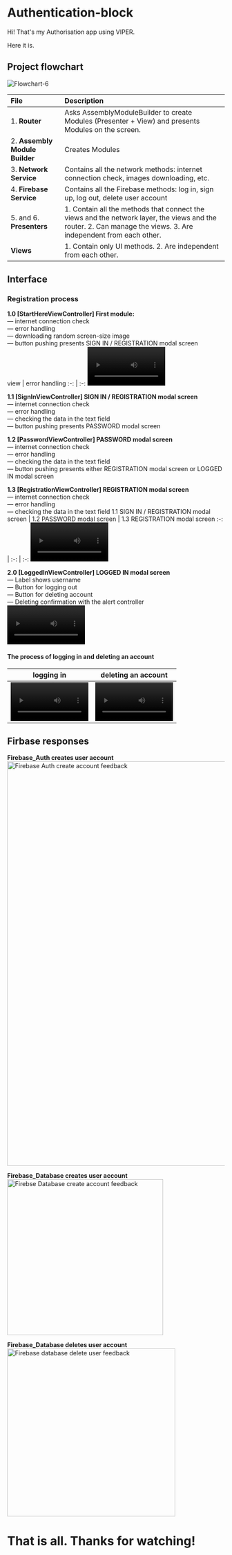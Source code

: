 # Authentication-block

Hi! That's my Authorisation app using VIPER.

Here it is.

## Project flowchart

![Flowchart-6](https://user-images.githubusercontent.com/106081917/196931166-e50d245d-9bc3-4d5b-ba62-458890cd4177.jpg)

| File | Description |
|:----|:----|
| 1. **Router** | Asks AssemblyModuleBuilder to create Modules (Presenter + View) and presents Modules on the screen.  |
| 2. **Assembly Module Builder** | Creates Modules |
| 3. **Network Service** | Contains all the network methods: internet connection check, images downloading, etc. |
| 4. **Firebase Service** | Contains all the Firebase methods: log in, sign up, log out, delete user account |
| 5. and 6. **Presenters** | 1. Contain all the methods that connect the views and the network layer, the views and the router.  2. Can manage the views.  3. Are independent from each other. |
| **Views** | 1. Contain only UI methods. 2. Are independent from each other. |


## Interface  
### Registration process  

**1.0 [StartHereViewController] First module:**  
— internet connection check  
— error handling  
— downloading random screen-size image  
— button pushing presents SIGN IN / REGISTRATION modal screen  
view | error handling
:-: | :-:
<video src='https://user-images.githubusercontent.com/106081917/196025793-fb98b076-8cc6-4466-aa84-98b9b5711ad9.mp4' width=180/> | <video src='https://user-images.githubusercontent.com/106081917/196025810-06bc90ed-de19-4fcb-9ba0-406391c11d42.mp4' width=180/>


**1.1 [SignInViewController] SIGN IN / REGISTRATION modal screen**  
— internet connection check  
— error handling  
— checking the data in the text field  
— button pushing presents PASSWORD modal screen 

**1.2 [PasswordViewController] PASSWORD modal screen**  
— internet connection check  
— error handling  
— checking the data in the text field  
— button pushing presents either REGISTRATION modal screen or LOGGED IN modal screen  

**1.3 [RegistrationViewController] REGISTRATION modal screen**  
— internet connection check  
— error handling  
— checking the data in the text field 
1.1 SIGN IN / REGISTRATION modal screen | 1.2 PASSWORD modal screen | 1.3 REGISTRATION modal screen
:-: | :-: | :-:
<video src='https://user-images.githubusercontent.com/106081917/196026765-9a7a70fc-e38a-461e-9588-2c7ffa4eed82.mp4' width=180/> | <video src='https://user-images.githubusercontent.com/106081917/196026831-ee934f77-d0bb-41b2-8641-6a689755c50f.mp4' width=180/>  | <video src='https://user-images.githubusercontent.com/106081917/196026923-188c1d7f-6252-441b-9f4e-bc50ca872198.mp4' width=180/>

**2.0 [LoggedInViewController] LOGGED IN modal screen**  
— Label shows username  
— Button for logging out  
— Button for deleting account  
— Deleting confirmation with the alert controller  
<video src='https://user-images.githubusercontent.com/106081917/196027024-a2cc6a3c-49cd-4cf9-8f6a-ea6652965f44.mp4' width=180/>

#### The process of logging in and deleting an account

logging in | deleting an account
:-: | :-:
<video src='https://user-images.githubusercontent.com/106081917/196027412-c8458534-4ea3-47d5-8a46-84b593603d3a.mp4' width=180/> | <video src='https://user-images.githubusercontent.com/106081917/196027423-f0cbec7f-e0b2-40bb-bd08-4b14e8b2a419.mp4' width=180/>



## Firbase responses

**Firebase_Auth creates user account**  
<img width="937" alt="Firebase Auth create account feedback" src="https://user-images.githubusercontent.com/106081917/196028983-b5e221aa-141b-4be2-9042-41694cd7cdbb.png">

**Firebase_Database creates user account**  
<img width="361" alt="Firebse Database create account feedback" src="https://user-images.githubusercontent.com/106081917/196028990-d4b12dfc-66c1-4265-9992-0ab5e3fdc161.png">

**Firebase_Database deletes user account**  
<img width="389" alt="Firebase database delete user feedback" src="https://user-images.githubusercontent.com/106081917/196029011-8d70d47b-3526-4331-9ca7-5e18dfdeccae.png">


# That is all. Thanks for watching!

















